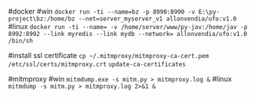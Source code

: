 #docker 
#win
`docker run -ti --name=bz -p 8990:8990 -v E:\py-project\bz:/home/bz --net=server_myserver_v1 allonvendia/ufo:v1.0`
#linux
`docker run -ti --name= -v /home/server/www/py-jav:/home/jav -p 8992:8992 --link myredis --link mydb --network= allonvendia/ufo:v1.0 /bin/sh`

#install ssl certificate
`cp ~/.mitmproxy/mitmproxy-ca-cert.pem /etc/ssl/certs/mitmproxy.crt`
`update-ca-certificates`

#mitmproxy
#win
`mitmdump.exe -s mitm.py > mitmproxy.log &`
#linux
`mitmdump -s mitm.py > mitmproxy.log 2>&1 &`